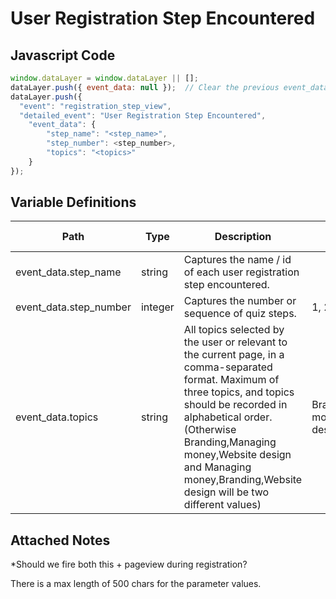 # User Registration Step Encountered

### 

## Javascript Code
```js
window.dataLayer = window.dataLayer || [];
dataLayer.push({ event_data: null });  // Clear the previous event_data object.
dataLayer.push({
  "event": "registration_step_view",
  "detailed_event": "User Registration Step Encountered",
    "event_data": {
        "step_name": "<step_name>",
        "step_number": <step_number>,
        "topics": "<topics>"
    }
});
```

## Variable Definitions

|Path|Type|Description|Example|Pattern|Min Length|Max Length|Minimum|Maximum|Multiple Of|
| --- | --- | --- | --- | --- | --- | --- | --- | --- | --- |
|event_data.step_name|string|Captures the name \/ id of each user registration step encountered.||||||||
|event_data.step_number|integer|Captures the number or sequence of quiz steps.|1, 2, 3, 4||||1|||
|event_data.topics|string|All topics selected by the user or relevant to the current page, in a comma-separated format. Maximum of three topics, and topics should be recorded in alphabetical order. \(Otherwise Branding,Managing money,Website design and Managing money,Branding,Website design will be two different values\)|Branding,Managing money,Website design|||||||

## Attached Notes

<p>*Should we fire both this + pageview during registration?</p>
<p>There is a max length of 500 chars for the parameter values.</p>
